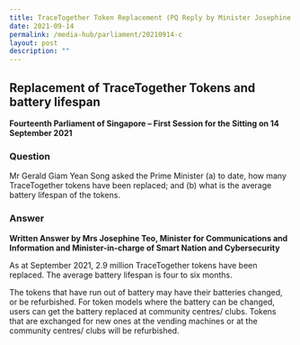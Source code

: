 ```yaml
---
title: TraceTogether Token Replacement (PQ Reply by Minister Josephine Teo)
date: 2021-09-14
permalink: /media-hub/parliament/20210914-c
layout: post
description: ""
---
```





## Replacement of TraceTogether Tokens and battery lifespan

**Fourteenth Parliament of Singapore – First Session for the Sitting on 14 September 2021**

### Question

Mr Gerald Giam Yean Song asked the Prime Minister (a) to date, how many TraceTogether tokens have been replaced; and (b) what is the average battery lifespan of the tokens.

### Answer

**Written Answer by Mrs Josephine Teo, Minister for Communications and Information and Minister-in-charge of Smart Nation and Cybersecurity**

As at September 2021, 2.9 million TraceTogether tokens have been replaced. The average battery lifespan is four to six months.

The tokens that have run out of battery may have their batteries changed, or be refurbished. For token models where the battery can be changed, users can get the battery replaced at community centres/ clubs. Tokens that are exchanged for new ones at the vending machines or at the community centres/ clubs will be refurbished.